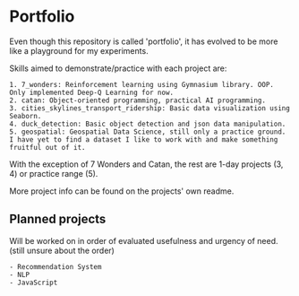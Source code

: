 # Portfolio

Even though this repository is called 'portfolio', it has evolved to be more like a playground for my experiments.

Skills aimed to demonstrate/practice with each project are:

    1. 7_wonders: Reinforcement learning using Gymnasium library. OOP. Only implemented Deep-Q Learning for now.
    2. catan: Object-oriented programming, practical AI programming.
    3. cities_skylines_transport_ridership: Basic data visualization using Seaborn.
    4. duck_detection: Basic object detection and json data manipulation.
    5. geospatial: Geospatial Data Science, still only a practice ground. I have yet to find a dataset I like to work with and make something fruitful out of it.

With the exception of 7 Wonders and Catan, the rest are 1-day projects (3, 4) or practice range (5).

More project info can be found on the projects' own readme.

## Planned projects

Will be worked on in order of evaluated usefulness and urgency of need. (still unsure about the order)

    - Recommendation System
    - NLP
    - JavaScript
